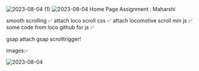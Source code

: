 ![2023-08-04 (1)](https://github.com/Maharshibhatnagar/Home-page-Assignment/assets/119435144/c01a9dfd-6fff-4623-bdce-92eb82c61b33)
![2023-08-04](https://github.com/Maharshibhatnagar/Home-page-Assignment/assets/119435144/e3dd2113-7fe1-4828-9046-393fb3600baa)
Home Page Assignment : Maharshi


smooth scrolling ✅
    attach loco scroll css ✅
    attach locomotive scroll min js ✅
    some code from loco github for js ✅

gsap
    attach gsap
    scrolltrigger!

images:-  

    


![2023-08-04](https://github.com/Maharshibhatnagar/Home-page-Assignment/assets/119435144/db8126f7-9164-4ddf-b13f-8b4780e0edce)






